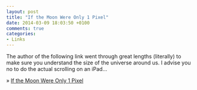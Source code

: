 ```yaml
---
layout: post
title: "If the Moon Were Only 1 Pixel"
date: 2014-03-09 18:03:50 +0100
comments: true
categories: 
- Links
---
```

The author of the following link went through great lengths (literally) to make sure you understand the size of the universe around us. I advise you no to do the actual scrolling on an iPad...

&raquo; [If the Moon Were Only 1 Pixel](http://joshworth.com/dev/pixelspace/pixelspace_solarsystem.html)
